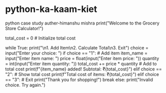 # python-ka-kaam-kiet
python case study 
auther-himanshu mishra 
print("Welcome to the Grocery Store Calculator!")

total_cost = 0  # Initialize total cost

while True:
    print("\n1. Add Item\n2. Calculate Total\n3. Exit")
    choice = input("Enter your choice: ")
    if choice == "1":  # Add item
        item_name = input("Enter item name: ")
        price = float(input("Enter item price: "))
        quantity = int(input("Enter item quantity: "))
        total_cost += price * quantity  # Add to total cost
        print(f"{item_name} added! Subtotal: ₹{total_cost}")
    elif choice == "2":  # Show total cost
        print(f"Total cost of items: ₹{total_cost}")
    elif choice == "3":  # Exit
        print("Thank you for shopping!")
        break
    else:
        print("Invalid choice. Try again.")
        
